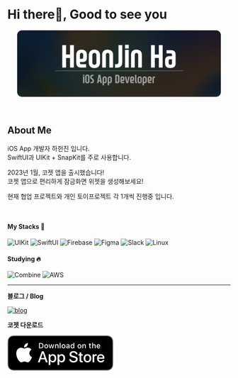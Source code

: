 
# Hi there👋, Good to see you

<p align=center >
<img src="assets/NameTag.png" height=150>
</p>

<br>

## About Me

iOS App 개발자 하헌진 입니다.   
SwiftUI과 UIKit + SnapKit를 주로 사용합니다.

2023년 1월, 코젯 앱을 출시했습니다!   
코젯 앱으로 편리하게 잠금화면 위젯을 생성해보세요!   

현재 협업 프로젝트와 개인 토이프로젝트 각 1개씩 진행중 입니다.   


  
  <br>
  
####  My Stacks 🚀

![UIKit](https://img.shields.io/badge/UIKit-ffd02f?style=flat&logo=Swift&logoColor=white)
![SwiftUI](https://img.shields.io/badge/SwiftUI-0e48d0?style=flat&logo=Swift&logoColor=white)
![Firebase](https://img.shields.io/badge/Firebase-white?style=flat&logo=firebase&logoColor=FFCA28)
![Figma](https://img.shields.io/badge/figma-black?style=flat&logo=figma&logoColor=f24d1d)
![Slack](https://img.shields.io/badge/Slack-4A154B?style=flat&logo=slack&logoColor=FFFFFF)
![Linux](https://img.shields.io/badge/linux-000000?style=flat&logo=linux&logoColor=white)


####  Studying 🔥
![Combine](https://img.shields.io/badge/Combine-e24c34?style=flat&logo=Swift&logoColor=white)
![AWS](https://img.shields.io/badge/AWS-white?style=flat&logo=amazon-aws&logoColor=ff9900)
  

---
**블로그 / Blog**   

[![blog](https://img.shields.io/badge/heon.dev-white?style=flat&logo=tistory&logoColor=e24c34)](https://www.heon.dev)

**코젯 다운로드**   

[![AppStoreToKoget](assets/downloadToAppstore.svg)](https://apple.co/3SZORzd)
